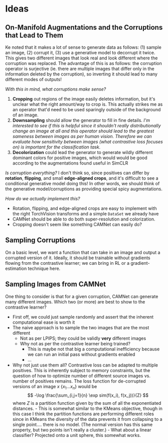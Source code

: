 # Ideas

## On-Manifold Augmentations and the Corruptions that Lead to Them
Ke noted that it makes a lot of sense to generate data as follows: (1) sample an image, (2) corrupt it, (3) use a generative model to decorrupt it twice. This gives two different images that look real and look different where the corruption was replaced. The advantage of this is as follows: the corruption operator is surjective (ie. there are multiple images that differ only in the information deleted by the corruption), so inverting it should lead to many different modes of outputs!

_With this in mind, what corruptions make sense?_
1) **Cropping** out regions of the image easily deletes information, but it's unclear what the right amount/way to crop is. This actually strikes me as an operator that'd need to be used sparingly outside of the background of an image.
2) **Downsampling** should allow the generator to fill in fine details. _I'm interested to see if this is helpful since it shouldn't really distributionally change an image at all and this operator should lead to the greatest sameness between images as per human vision. Therefore we can evaluate how sensitivity between images (what contrastive loss focuses on) is important for the classification task._
2) **Decolorization** could lead the generator to generate wildly different dominant colors for positive images, which would would be good according to the augmentations found useful in SimCLR

_Is corruption everything?_ I don't think so, since positives can differ by **rotation**, **flipping**, and small **edge-aligned crops**, and it's difficult to see a conditional generative model doing this! In other words, we should think of the generative model/corruptions as providing special spicy augmentations.

_How do we actually implement this?_
 - Rotation, flipping, and edge-aligned crops are easy to implement with the right TorchVision transforms and a simple `DataSet` we already have
 - CAMNet should be able to do both super-resolution and colorization.
 - Cropping doesn't seem like something CAMNet can easily do?

## Sampling Corruptions
On a basic level, we want a function that can take in an image and output a corrupted version of it. Ideally, it should be trainable without gradients flowing from the contrastive learner; we can bring in RL or a gradient-estimation technique here.

## Sampling Images from CAMNet
One thing to consider is that for a given corruption, CAMNet can generate many different images. Which two (or more) are best to show to the contrastive learner?
 - First off, we could just sample randomly and assert that the inherent computational ease is worth it
 - The naive approach is to sample the two images that are the most different
    - Not as per LPIPS; they could be validly **very** different images
    - Why not as per the contrastive learner being trained?
        - This is maybe not that big a computational inefficiency because we can run an initial pass without gradients enabled
        - ...
 - Why not just use them all? Contrastive loss can be adapted to multiple positives. This is inherently subject to memory constraints, but the question of how to optimize number of different source images vs. number of positives remains. The loss function for de-corrupted versions of an image $x$ $\{x_1 \dots x_n\}$ would be
    $$
        -\log \frac{\sum_{i,j=1}{n} \exp sim(f(x_i), f(x_j))}{Z}
    $$
    where $Z$ is a partition function given by the sum of all the exponentiated distances.
        - This is somewhat similar to the KMeans objective, though in this case I think the partition functions are performing different roles since in KMeans the diversity of the data prevents it from collapsing to a single point.... there is no model. (The normal version has this same property, but two points isn't really a cluster.)
        - What about a linear classifier? Projected onto a unit sphere, this somewhat works.
